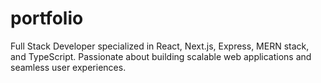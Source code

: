 # portfolio
Full Stack Developer specialized in React, Next.js, Express, MERN stack, and TypeScript. Passionate about building scalable web applications and seamless user experiences.
